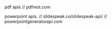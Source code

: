 
pdf apis
// pdfrest.com


powerpoint apis.
// slidespeak.co/slidespeak-api/
// powerpointgeneratorapi.com